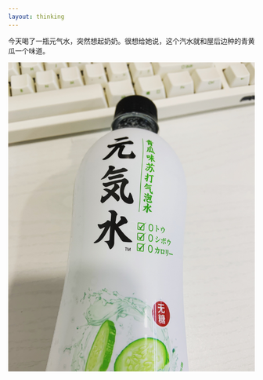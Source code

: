 ```yaml
---
layout: thinking
---
```


今天喝了一瓶元气水，突然想起奶奶。很想给她说，这个汽水就和屋后边种的青黄瓜一个味道。

![黄瓜味元气水图](https://raw.githubusercontent.com/imekaku/MyPicture/master/github-thinking-pic/2019-12-04-Wednesday-pic.JPG)
